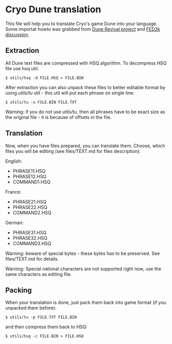Cryo Dune translation
=====================
This file will help you to translate Cryo's game Dune into your language.
Some importat howto was grabbed from
[Dune Revival project](https://sourceforge.net/p/dunerevival/)
and
[FED2k discussion](https://forum.dune2k.com/topic/17217-rewriting-cryos-dune-1-it-seems-possible/?page=1).

Extraction
----------
All Dune text files are compressed with HSQ algorithm. To decompress
HSQ file use hsq util:

 `$ utils/hsq -d FILE.HSQ > FILE.BIN`

After extraction you can also unpack these files to better editable format
by using *utils/tu* util - this util will put each phrase on single line:

 `$ utils/tu -u FILE.BIN FILE.TXT`

Warning: if you do not use *utils/tu*, then all phrases have to be exact size
as the original file - it is because of offsets in the file.

Translation
-----------
Now, when you have files prepared, you can translate them. Choose, which files
you will be editing (see files/TEXT.md for files description):

English:
- PHRASE11.HSQ
- PHRASE12.HSQ
- COMMAND1.HSQ

France:
- PHRASE21.HSQ
- PHRASE22.HSQ
- COMMAND2.HSQ

German:
- PHRASE31.HSQ
- PHRASE32.HSQ
- COMMAND3.HSQ

Warning: beware of special bytes - these bytes has to be preserved. See
files/TEXT.md for details.

Warning: Special national characters are not supported right now, use the same
characters as editing file.

Packing
-------
When your translation is done, just pack them back into game format 
(if you unpacked them before):

 `$ utils/tu -p FILE.TXT FILE.BIN`

  and then compress them back to HSQ:

 `$ utils/hsq -c FILE.BIN > FILE.HSQ`

